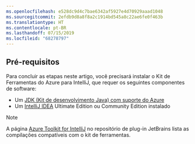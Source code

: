 ```yaml
---
ms.openlocfilehash: e528dc9d4c7bae6342af5927e4d70929aaad1048
ms.sourcegitcommit: 2efdb9d8a8f8a2c1914bd545a8c22ae6fe0f463b
ms.translationtype: HT
ms.contentlocale: pt-BR
ms.lasthandoff: 07/15/2019
ms.locfileid: "68278797"
---
```


## <a name="prerequisites"></a>Pré-requisitos

Para concluir as etapas neste artigo, você precisará instalar o Kit de Ferramentas do Azure para IntelliJ, que requer os seguintes componentes de software:

* Um [JDK (Kit de desenvolvimento Java) com suporte do Azure](https://aka.ms/azure-jdks)
* Um [IntelliJ IDEA](https://www.jetbrains.com/idea/download/) Ultimate Edition ou Community Edition instalado

> [!NOTE]
> 
> A página [Azure Toolkit for IntelliJ](https://plugins.jetbrains.com/plugin/8053) no repositório de plug-in JetBrains lista as compilações compatíveis com o kit de ferramentas.
> 

<!--
> [!IMPORTANT]
> 
> If you are using the Azure Toolkit for IntelliJ on Windows, the toolkit requires installing the Azure SDK 2.9.6 or later in order to use the Azure emulator. You have two options for installing the Azure SDK:
> 
> * You can download and install the Azure SDK by using the [Web Platform Installer (WebPI)](http://go.microsoft.com/fwlink/?LinkID=252838).
> * If you do not have the Azure SDK installed when you create your first Azure deployment project, you will be prompted to automatically download install the requisite version of the Azure SDK.
> 
> Note that the Azure SDK is only required on Windows.
> 
-->
